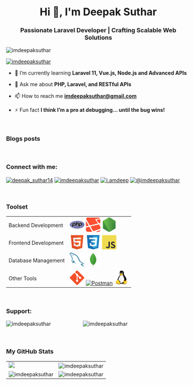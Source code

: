 <h1 align="center">Hi 👋, I'm Deepak Suthar</h1>
<h3 align="center">Passionate Laravel Developer | Crafting Scalable Web Solutions</h3>

<p align="left"> <img src="https://komarev.com/ghpvc/?username=imdeepaksuthar&label=Profile%20views&color=0e75b6&style=flat" alt="imdeepaksuthar" /> </p>

<p align="left"> <a href="https://github.com/ryo-ma/github-profile-trophy"><img src="https://github-profile-trophy.vercel.app/?username=imdeepaksuthar" alt="imdeepaksuthar" /></a> </p>

- 🌱 I’m currently learning **Laravel 11, Vue.js, Node.js and Advanced APIs**

- 💬 Ask me about **PHP, Laravel, and RESTful APIs**

- 📫 How to reach me **imdeepaksuthar@gmail.com**

- ⚡ Fun fact **I think I’m a pro at debugging... until the bug wins!**

<br/>

### Blogs posts
<!-- BLOG-POST-LIST:START -->
<!-- BLOG-POST-LIST:END -->

<br/>

<h3 align="left">Connect with me:</h3>
<p align="left">
<a href="https://twitter.com/deepak_suthar14" target="blank"><img align="center" src="https://raw.githubusercontent.com/rahuldkjain/github-profile-readme-generator/master/src/images/icons/Social/twitter.svg" alt="deepak_suthar14" height="30" width="40" /></a>
<a href="https://linkedin.com/in/imdeepaksuthar" target="blank"><img align="center" src="https://raw.githubusercontent.com/rahuldkjain/github-profile-readme-generator/master/src/images/icons/Social/linked-in-alt.svg" alt="imdeepaksuthar" height="30" width="40" /></a>
<a href="https://instagram.com/i.amdeep" target="blank"><img align="center" src="https://raw.githubusercontent.com/rahuldkjain/github-profile-readme-generator/master/src/images/icons/Social/instagram.svg" alt="i.amdeep" height="30" width="40" /></a>
<a href="https://medium.com/@imdeepaksuthar" target="blank"><img align="center" src="https://raw.githubusercontent.com/rahuldkjain/github-profile-readme-generator/master/src/images/icons/Social/medium.svg" alt="@imdeepaksuthar" height="30" width="40" /></a>
</p>

<br/>

### Toolset

<table>
    <tr>
        <td>Backend Development</td>
        <td>
            <a href=""><img src="https://raw.githubusercontent.com/devicons/devicon/master/icons/php/php-original.svg" width="40" height="40" alt="PHP"/></a>
            <a href=""><img src="https://raw.githubusercontent.com/devicons/devicon/master/icons/laravel/laravel-plain.svg" width="40" height="40" alt="Laravel"/></a>
            <a href=""><img src="https://raw.githubusercontent.com/devicons/devicon/master/icons/nodejs/nodejs-original.svg" width="40" height="40" alt="Node.js"/></a>
        </td>
    </tr>
    <tr>
        <td>Frontend Development</td>
        <td>
            <a href=""><img src="https://raw.githubusercontent.com/devicons/devicon/master/icons/html5/html5-original.svg" width="40" height="40" alt="HTML5"/></a>
            <a href=""><img src="https://raw.githubusercontent.com/devicons/devicon/master/icons/css3/css3-original.svg" width="40" height="40" alt="CSS3"/></a>
            <a href=""><img src="https://raw.githubusercontent.com/devicons/devicon/master/icons/javascript/javascript-original.svg" width="40" height="40" alt="JavaScript"/></a>
        </td>
    </tr>
    <tr>
        <td>Database Management</td>
        <td>
            <a href=""><img src="https://raw.githubusercontent.com/devicons/devicon/master/icons/mysql/mysql-original.svg" width="40" height="40" alt="MySQL"/></a>
            <a href=""><img src="https://raw.githubusercontent.com/devicons/devicon/master/icons/mongodb/mongodb-original.svg" width="40" height="40" alt="MongoDB"/></a>
        </td>
    </tr>
    <tr>
        <td>Other Tools</td>
        <td>
            <a href=""><img src="https://raw.githubusercontent.com/devicons/devicon/master/icons/git/git-original.svg" width="40" height="40" alt="Git"/></a>
            <a href=""><img src="https://www.vectorlogo.zone/logos/getpostman/getpostman-icon.svg" width="40" height="40" alt="Postman"/></a>
            <a href=""><img src="https://raw.githubusercontent.com/devicons/devicon/master/icons/linux/linux-original.svg" width="40" height="40" alt="Linux"/></a>
        </td>
    </tr>
</table>

<br/>

<h3 align="left">Support:</h3>
<p><a href="https://www.buymeacoffee.com/imdeepaksuthar"> <img align="left" src="https://cdn.buymeacoffee.com/buttons/v2/default-yellow.png" height="50" width="210" alt="imdeepaksuthar" /></a><a href="https://ko-fi.com/imdeepaksuthar"> <img align="left" src="https://cdn.ko-fi.com/cdn/kofi3.png?v=3" height="50" width="210" alt="imdeepaksuthar" /></a></p><br><br>

<br/>


### My GitHub Stats

<table>
    <tr>
        <td>
            <img src="https://github-profile-trophy.vercel.app/?username=imdeepaksuthar&row=3&column=4&no-bg=true"/>
        </td>
        <td>
            <img align="center" src="https://github-readme-streak-stats.herokuapp.com/?user=imdeepaksuthar&" alt="imdeepaksuthar" />
        </td> 
    </tr>
    <tr>
        <td>
            <img src="https://github-readme-stats.vercel.app/api?username=imdeepaksuthar&show_icons=true&locale=en" alt="imdeepaksuthar" />
        </td>
        <td>
            <img src="https://github-readme-stats.vercel.app/api/top-langs?username=imdeepaksuthar&show_icons=true&locale=en&layout=compact" alt="imdeepaksuthar" />
        </td>
    </tr>
</table>
